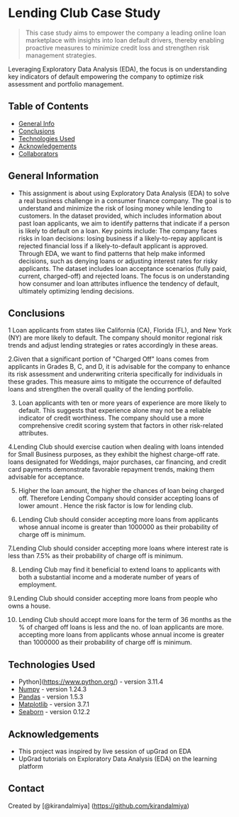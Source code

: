 # Lending Club Case Study
> This case study aims to empower the company a leading online loan marketplace with insights into loan default drivers, thereby enabling proactive measures to minimize credit loss and strengthen risk management strategies.

Leveraging Exploratory Data Analysis (EDA), the focus is on understanding key indicators of default empowering the company to optimize risk assessment and portfolio management.


## Table of Contents

- [General Info](#general-information)
- [Conclusions](#conclusions)
- [Technologies Used](#technologies-used)
- [Acknowledgements](#acknowledgements)
- [Collaborators](#collaborators)

<!-- You can include any other section that is pertinent to your problem -->

## General Information
- This assignment is about using Exploratory Data Analysis (EDA) to solve a real business challenge in a consumer finance company. 
The goal is to understand and minimize the risk of losing money while lending to customers. In the dataset provided, which includes information about past loan applicants, we aim to identify patterns that indicate if a person is likely to default on a loan.
Key points include:
  The company faces risks in loan decisions: 
   losing business if a likely-to-repay applicant is rejected 
   financial loss if a likely-to-default applicant is approved.
  Through EDA, we want to find patterns that help make informed decisions, such as denying loans or adjusting interest      rates for risky applicants.
  The dataset includes loan acceptance scenarios (fully paid, current, charged-off) and rejected loans.
  The focus is on understanding how consumer and loan attributes influence the tendency of default, ultimately optimizing lending decisions.



## Conclusions
1 Loan applicants from states like California (CA), Florida (FL), and New York (NY) are more likely to default. 
  The company should monitor regional risk trends and adjust lending strategies or rates accordingly in these areas.

2.Given that a significant portion of "Charged Off" loans comes from applicants in Grades B, C, and D, it is advisable for the     company to enhance its risk assessment and underwriting criteria specifically for individuals in these grades. 
  This measure aims to mitigate the occurrence of defaulted loans and strengthen the overall quality of the lending portfolio.

3. Loan applicants with ten or more years of experience are more likely to default. 
This suggests that experience alone may not be a reliable indicator of credit worthiness. The company should use a more comprehensive credit scoring system that factors in other risk-related attributes.

4.Lending Club should exercise caution when dealing with loans intended for Small Business purposes, as they exhibit the highest charge-off rate. loans designated for Weddings, major purchases, car financing, and credit card payments demonstrate favorable repayment trends, making them advisable for acceptance. 

5. Higher the loan amount, the higher the chances of loan being charged off. Therefore Lending Company should consider accepting loans of lower amount . Hence the risk factor is low for lending club.

6. Lending Club should consider accepting more loans from applicants whose annual income is greater than 1000000 as their probability of charge off is minimum.

7.Lending Club should consider accepting more loans where interest rate is less than 7.5% as their probability of charge off is minimum.

8. Lending Club may find it beneficial to extend loans to applicants with both a substantial income and a moderate number of years of employment.

9.Lending Club should consider accepting more loans from people who owns a house.

10. Lending Club should accept more loans for the term of 36 months as the % of charged off loans is less and the no. of loan applicants are more. accepting more loans from applicants whose annual income is greater than 1000000 as their probability of charge off is minimum.



## Technologies Used
- Python](https://www.python.org/) - version 3.11.4
- [Numpy](https://numpy.org/) - version 1.24.3
- [Pandas](https://pandas.pydata.org/) - version 1.5.3
- [Matplotlib](https://matplotlib.org/) - version 3.7.1
- [Seaborn](https://seaborn.pydata.org/) - version 0.12.2
<!-- As the libraries versions keep on changing, it is recommended to mention the version of library used in this project -->

## Acknowledgements
- This project was inspired by live session of upGrad on EDA
- UpGrad tutorials on Exploratory Data Analysis (EDA) on the learning platform

## Contact
Created by [@kirandalmiya]  (https://github.com/kirandalmiya)

